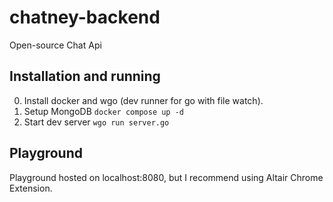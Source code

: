 # chatney-backend
Open-source Chat Api 

## Installation and running
0. Install docker and wgo (dev runner for go with file watch).
1. Setup MongoDB `docker compose up -d`
2. Start dev server `wgo run server.go`

## Playground
Playground hosted on localhost:8080, but I recommend using Altair Chrome Extension.